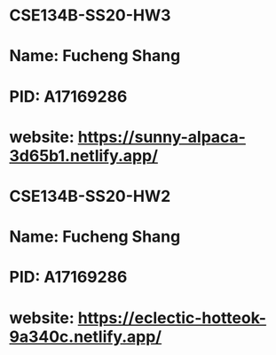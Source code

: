 # CSE134B-SS20-HW3
# Name: Fucheng Shang
# PID: A17169286
# website: https://sunny-alpaca-3d65b1.netlify.app/




# CSE134B-SS20-HW2
# Name: Fucheng Shang
# PID: A17169286
# website: https://eclectic-hotteok-9a340c.netlify.app/
